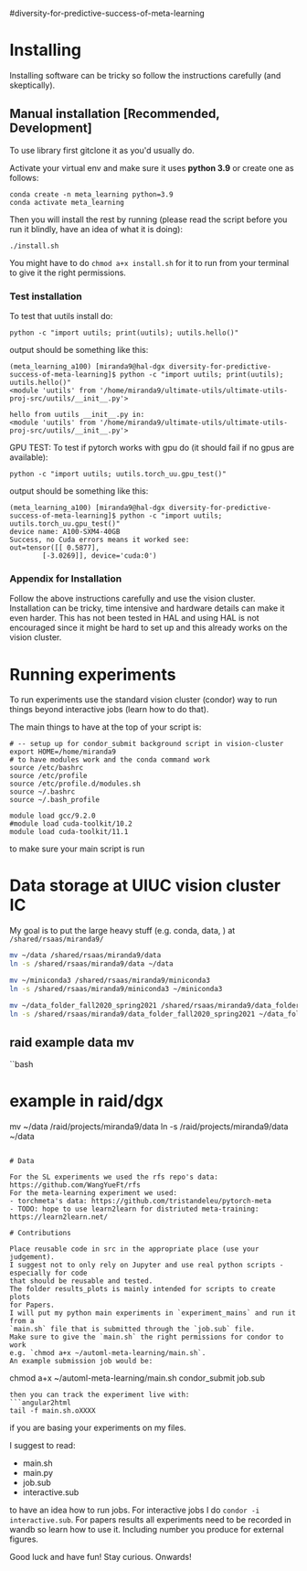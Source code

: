 #diversity-for-predictive-success-of-meta-learning

# Installing

Installing software can be tricky so follow the instructions carefully (and skeptically).

## Manual installation [Recommended, Development]

To use library first gitclone it as you'd usually do.

Activate your virtual env and make sure it uses **python 3.9** 
or create one as follows:

```
conda create -n meta_learning python=3.9
conda activate meta_learning
```
 
Then you will install the rest by running 
(please read the script before you run it blindly, have an idea of what it is doing):
```angular2html
./install.sh
```

You might have to do `chmod a+x install.sh` for it to run from your terminal
to give it the right permissions. 

### Test installation

To test that uutils install do:
```
python -c "import uutils; print(uutils); uutils.hello()"
```
output should be something like this:
```
(meta_learning_a100) [miranda9@hal-dgx diversity-for-predictive-success-of-meta-learning]$ python -c "import uutils; print(uutils); uutils.hello()"
<module 'uutils' from '/home/miranda9/ultimate-utils/ultimate-utils-proj-src/uutils/__init__.py'>

hello from uutils __init__.py in:
<module 'uutils' from '/home/miranda9/ultimate-utils/ultimate-utils-proj-src/uutils/__init__.py'>
```


GPU TEST: To test if pytorch works with gpu do (it should fail if no gpus are available):
```
python -c "import uutils; uutils.torch_uu.gpu_test()"
```
output should be something like this:
```
(meta_learning_a100) [miranda9@hal-dgx diversity-for-predictive-success-of-meta-learning]$ python -c "import uutils; uutils.torch_uu.gpu_test()"
device name: A100-SXM4-40GB
Success, no Cuda errors means it worked see:
out=tensor([[ 0.5877],
        [-3.0269]], device='cuda:0')
```

### Appendix for Installation

Follow the above instructions carefully and use the vision cluster.
Installation can be tricky, time intensive and hardware details can make it even harder.
This has not been tested in HAL and using HAL is not encouraged since it might be hard to
set up and this already works on the vision cluster.


# Running experiments

To run experiments use the standard vision cluster (condor) way to run things 
beyond interactive jobs (learn how to do that).

The main things to have at the top of your script is:
```angular2html
# -- setup up for condor_submit background script in vision-cluster
export HOME=/home/miranda9
# to have modules work and the conda command work
source /etc/bashrc
source /etc/profile
source /etc/profile.d/modules.sh
source ~/.bashrc
source ~/.bash_profile

module load gcc/9.2.0
#module load cuda-toolkit/10.2
module load cuda-toolkit/11.1
```

to make sure your main script is run

# Data storage at UIUC vision cluster IC

My goal is to put the large heavy stuff (e.g. conda, data, ) at `/shared/rsaas/miranda9/`
```bash
mv ~/data /shared/rsaas/miranda9/data
ln -s /shared/rsaas/miranda9/data ~/data 

mv ~/miniconda3 /shared/rsaas/miranda9/miniconda3
ln -s /shared/rsaas/miranda9/miniconda3 ~/miniconda3

mv ~/data_folder_fall2020_spring2021 /shared/rsaas/miranda9/data_folder_fall2020_spring2021
ln -s /shared/rsaas/miranda9/data_folder_fall2020_spring2021 ~/data_folder_fall2020_spring2021
```

## raid example data mv

``bash
# example in raid/dgx
mv ~/data /raid/projects/miranda9/data
ln -s /raid/projects/miranda9/data ~/data
```

# Data

For the SL experiments we used the rfs repo's data: https://github.com/WangYueFt/rfs
For the meta-learning experiment we used:
- torchmeta's data: https://github.com/tristandeleu/pytorch-meta
- TODO: hope to use learn2learn for distriuted meta-training: https://learn2learn.net/

# Contributions

Place reusable code in src in the appropriate place (use your judgement).
I suggest not to only rely on Jupyter and use real python scripts - especially for code
that should be reusable and tested.
The folder results_plots is mainly intended for scripts to create plots 
for Papers.
I will put my python main experiments in `experiment_mains` and run it from a
`main.sh` file that is submitted through the `job.sub` file.
Make sure to give the `main.sh` the right permissions for condor to work
e.g. `chmod a+x ~/automl-meta-learning/main.sh`.
An example submission job would be:
```
chmod a+x ~/automl-meta-learning/main.sh
condor_submit job.sub
```
then you can track the experiment live with:
```angular2html
tail -f main.sh.oXXXX
```
if you are basing your experiments on my files.

I suggest to read:
- main.sh
- main.py
- job.sub
- interactive.sub

to have an idea how to run jobs.
For interactive jobs I do `condor -i interactive.sub`.
For papers results all experiments need to be recorded in wandb so learn how to use it.
Including number you produce for external figures.

Good luck and have fun! Stay curious. Onwards!